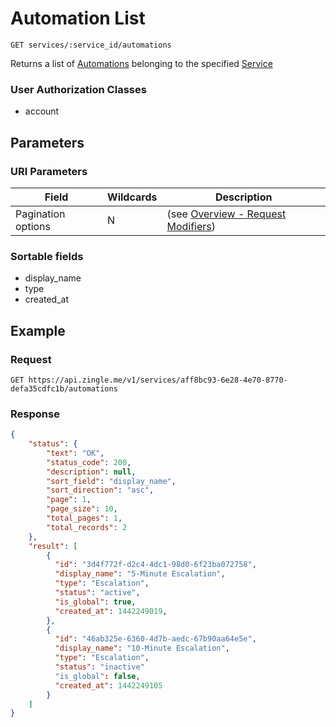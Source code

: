 # Automation List

    GET services/:service_id/automations
    
Returns a list of [Automations] belonging to the specified [Service]

### User Authorization Classes 
* account

## Parameters
### URI Parameters
Field | Wildcards | Description
--- | --- | ---
Pagination options | N | (see [Overview - Request Modifiers][])
### Sortable fields
* display_name
* type
* created_at

## Example
### Request

    GET https://api.zingle.me/v1/services/aff8bc93-6e28-4e70-8770-defa35cdfc1b/automations

### Response
``` json
{
    "status": {
        "text": "OK",
        "status_code": 200,
        "description": null,
        "sort_field": "display_name",
        "sort_direction": "asc",
        "page": 1,
        "page_size": 10,
        "total_pages": 1,
        "total_records": 2
    },
    "result": [
        {
          "id": "3d4f772f-d2c4-4dc1-98d0-6f23ba072758",
          "display_name": "5-Minute Escalation",
          "type": "Escalation",
          "status": "active",
          "is_global": true,
          "created_at": 1442249019,
        },
        {
          "id": "46ab325e-6360-4d7b-aedc-67b90aa64e5e",
          "display_name": "10-Minute Escalation",
          "type": "Escalation",
          "status": "inactive"
          "is_global": false,
          "created_at": 1442249105
        } 
    ]
}
```

[Overview - Request Modifiers]: /README.md#request-modifiers
[Automations]: README.md
[Service]: /services/README.md
